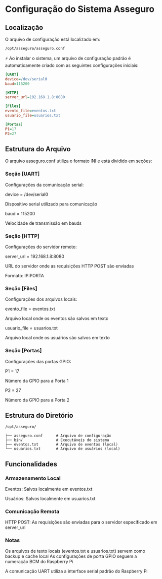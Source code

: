 # Configuração do Sistema Asseguro

## Localização
O arquivo de configuração está localizado em:

```bash
/opt/asseguro/asseguro.conf
```

⚡ Ao instalar o sistema, um arquivo de configuração padrão é automaticamente criado com as seguintes configurações iniciais:

```ini
[UART]
device=/dev/serial0
baud=115200

[HTTP]
server_url=192.168.1.8:8080

[Files]
evento_file=eventos.txt
usuario_file=usuarios.txt

[Portas]
P1=17
P2=27
```

## Estrutura do Arquivo
O arquivo asseguro.conf utiliza o formato INI e está dividido em seções:

### Seção [UART]
Configurações da comunicação serial:

device = /dev/serial0

Dispositivo serial utilizado para comunicação

baud = 115200

Velocidade de transmissão em bauds

### Seção [HTTP]
Configurações do servidor remoto:

server_url = 192.168.1.8:8080

URL do servidor onde as requisições HTTP POST são enviadas

Formato: IP:PORTA

### Seção [Files]
Configurações dos arquivos locais:

evento_file = eventos.txt

Arquivo local onde os eventos são salvos em texto

usuario_file = usuarios.txt

Arquivo local onde os usuários são salvos em texto

### Seção [Portas]
Configurações das portas GPIO:

P1 = 17

Número da GPIO para a Porta 1

P2 = 27

Número da GPIO para a Porta 2

## Estrutura do Diretório
```bash
/opt/asseguro/
```

```text
├── asseguro.conf      # Arquivo de configuração
├── bin/               # Executáveis do sistema
├── eventos.txt        # Arquivo de eventos (local)
└── usuarios.txt       # Arquivo de usuários (local)
```

## Funcionalidades
### Armazenamento Local
Eventos: Salvos localmente em eventos.txt

Usuários: Salvos localmente em usuarios.txt

### Comunicação Remota
HTTP POST: As requisições são enviadas para o servidor especificado em server_url

### Notas
Os arquivos de texto locais (eventos.txt e usuarios.txt) servem como backup e cache local
As configurações de porta GPIO seguem a numeração BCM do Raspberry Pi

A comunicação UART utiliza a interface serial padrão do Raspberry Pi
